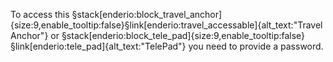 To access this §stack[enderio:block_travel_anchor]{size:9,enable_tooltip:false}§link[enderio:travel_accessable]{alt_text:"Travel Anchor"} or §stack[enderio:block_tele_pad]{size:9,enable_tooltip:false}§link[enderio:tele_pad]{alt_text:"TelePad"} you need to provide a password.